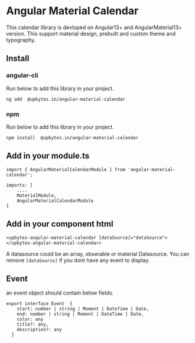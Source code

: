 # Angular Material Calendar

This calendar library is devloped on Angular13+ and AngularMaterial13+ version.
This support material design, prebuilt and custom theme and typography.     

## Install

### angular-cli
Run below to add this library in your project.
```
ng add  @upbytes.in/angular-material-calendar
```

### npm
Run below to add this library in your project.
```
npm install  @upbytes.in/angular-material-calendar
```

## Add in your module.ts
```
import { AngularMaterialCalendarModule } from 'angular-material-calendar';

imports: [
    ....
    MaterialModule,
    AngularMaterialCalendarModule
]
```

## Add in your component html

```
<upbytes-angular-material-calendar [dataSource]="dataSource">
</upbytes-angular-material-calendar>
```

A datasource could be an array, obserable or material Datasource. You can remove `[dataSource]` if you dont have any event to display.


## Event

an event object should contain below fields.
```
export interface Event  {
    start: number | string | Moment | DateTime | Date,
    end: number | string | Moment | DateTime | Date,
    color: any
    title?: any,
    description?: any
  }
  ```


